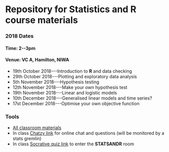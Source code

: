 # Repository for Statistics and R course materials

### 2018 Dates
#### Time: 2--3pm
#### Venue: VC A, Hamilton, NIWA
* 19th October 2018---Introduction to **R** and data checking
* 29th October 2018---Plotting and exploratory data analysis
* 5th November 2018---Hypothesis testing 
* 12th November 2018---Make your own hypothesis test
* 19th November 2018---Linear and logistic models
* 10th December 2018---Generalised linear models and time series?
* 17st December 2018---Optimise your own objective function

### Tools

* [All classroom materials](https://jonestoddcm.apps.niwa.local/Statistics-and-R)
* In class [Chatzy link](http://www.chatzy.com/63287706207914) for online chat and questions (will be monitored by a stats gremlin)
* In class [Socrative quiz link](https://b.socrative.com/login/student/) to enter the **STATSANDR** room